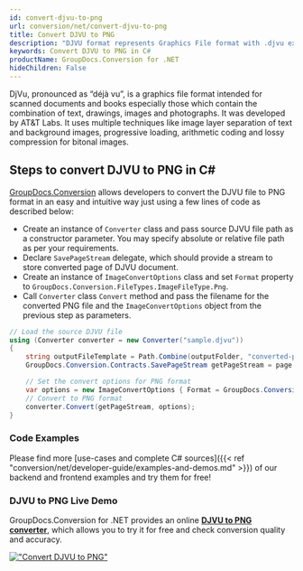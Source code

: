 ```yaml
---
id: convert-djvu-to-png
url: conversion/net/convert-djvu-to-png
title: Convert DJVU to PNG
description: "DJVU format represents Graphics File format with .djvu extension. Learn how to convert DJVU to PNG file programmatically in C# language using GroupDocs.Conversion for .NET library."
keywords: Convert DJVU to PNG in C#
productName: GroupDocs.Conversion for .NET
hideChildren: False
---
```


DjVu, pronounced as “déjà vu”, is a graphics file format intended for scanned documents and books especially those which contain the combination of text, drawings, images and photographs. It was developed by AT&T Labs. It uses multiple techniques like image layer separation of text and background images, progressive loading, arithmetic coding and lossy compression for bitonal images.

## Steps to convert DJVU to PNG in C#

[GroupDocs.Conversion](https://products.groupdocs.com/conversion/net) allows developers to convert the DJVU file to PNG format in an easy and intuitive way just using a few lines of code as described below:

* Create an instance of `Converter` class and pass source DJVU file path as a constructor parameter. You may specify absolute or relative file path as per your requirements. 
* Declare `SavePageStream` delegate, which should provide a stream to store converted page of DJVU document.
* Create an instance of `ImageConvertOptions` class and set `Format` property to `GroupDocs.Conversion.FileTypes.ImageFileType.Png`.
* Call `Converter` class `Convert` method and pass the filename for the converted PNG file and the `ImageConvertOptions` object from the previous step as parameters.

```csharp
// Load the source DJVU file
using (Converter converter = new Converter("sample.djvu"))
{
    string outputFileTemplate = Path.Combine(outputFolder, "converted-page-{0}.png");
    GroupDocs.Conversion.Contracts.SavePageStream getPageStream = page => new FileStream(string.Format(outputFileTemplate, page), FileMode.Create);

    // Set the convert options for PNG format
    var options = new ImageConvertOptions { Format = GroupDocs.Conversion.FileTypes.ImageFileType.Png };   
    // Convert to PNG format
    converter.Convert(getPageStream, options);
}
```

### Code Examples

Please find more [use-cases and complete C# sources]({{< ref "conversion/net/developer-guide/examples-and-demos.md" >}}) of our backend and frontend examples and try them for free!

### DJVU to PNG Live Demo

GroupDocs.Conversion for .NET provides an online [**DJVU to PNG converter**](https://products.groupdocs.app/conversion/djvu-to-png), which allows you to try it for free and check conversion quality and accuracy.

[!["Convert DJVU to PNG"](conversion/net/images/convert-to-png/convert-djvu-to-png.png)](https://products.groupdocs.app/conversion/djvu-to-png)